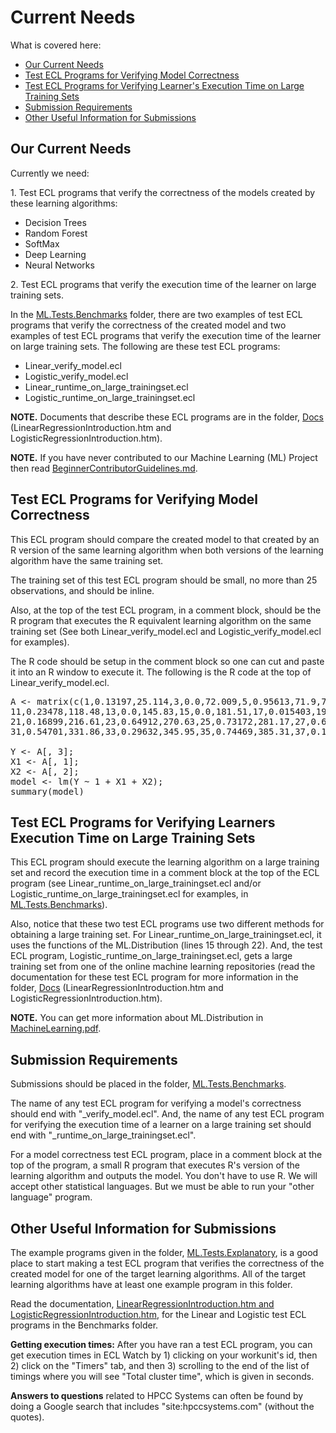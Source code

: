 Current Needs
=============

What is covered here:

- [Our Current Needs](#our-current-needs)
- [Test ECL Programs for Verifying Model Correctness](#test-ecl-programs-for-verifying-model-correctness)
- [Test ECL Programs for Verifying Learner's Execution Time on Large Training Sets](#test-ecl-programs-for-verifying-learners-execution-time-on-large-training-sets)
- [Submission Requirements](#submission-requirements)
- [Other Useful Information for Submissions](#other-useful-information-sfor-submissions)

## Our Current Needs

Currently we need:

1\. Test ECL programs that verify the correctness of the models created by these learning algorithms:

 - Decision Trees
 - Random Forest
 - SoftMax
 - Deep Learning
 - Neural Networks

2\. Test ECL programs that verify the execution time of the learner on large training sets.

In the [ML.Tests.Benchmarks](https://github.com/hpcc-systems/ecl-ml/tree/master/ML/Tests/Benchmarks) folder, there are two examples of test ECL programs that verify the correctness of the created model and two examples of test ECL programs that verify the execution time of the learner on large training sets. The following are these test ECL programs:

- Linear\_verify_model.ecl
- Logistic\_verify_model.ecl
- Linear\_runtime\_on\_large\_trainingset.ecl
- Logistic\_runtime\_on\_large\_trainingset.ecl

**NOTE.** Documents that describe these ECL programs are in the folder, [Docs](https://github.com/hpcc-systems/ecl-ml/docs) (LinearRegressionIntroduction.htm and LogisticRegressionIntroduction.htm).

**NOTE.** If you have never contributed to our Machine Learning (ML) Project  then read [BeginnerContributorGuidelines.md](https://github.com/hpcc-systems/ecl-ml/CONTRIBUTING/BeginnerContributorGuidelines.md).

## Test ECL Programs for Verifying Model Correctness

This ECL program should compare the created model to that created by an R version of the same learning algorithm when both versions of the learning algorithm have the same training set.

The training set of this test ECL program should be small, no more than 25 observations, and should be inline.

Also, at the top of the test ECL program, in a comment block, should be the R program that executes the R equivalent learning algorithm on the same training set (See both Linear\_verify\_model.ecl and Logistic\_verify\_model.ecl for examples). 

The R code should be setup in the comment block so one can cut and paste it into an R window to execute it. The following is the R code at the top of Linear\_verify\_model.ecl.

<pre>
A <- matrix(c(1,0.13197,25.114,3,0.0,72.009,5,0.95613,71.9,7,0.57521,97.91,9,0.0,102.2,
11,0.23478,118.48,13,0.0,145.83,15,0.0,181.51,17,0.015403,197.38,19,0.0,214.03,
21,0.16899,216.61,23,0.64912,270.63,25,0.73172,281.17,27,0.64775,295.11,29,0.45092,314.04,
31,0.54701,331.86,33,0.29632,345.95,35,0.74469,385.31,37,0.18896,390.91,39,0.6868,423.49), nrow = 20, ncol = 3, byrow=TRUE);

Y <- A[, 3];
X1 <- A[, 1];
X2 <- A[, 2];
model <- lm(Y ~ 1 + X1 + X2);
summary(model)
</pre>

## Test ECL Programs for Verifying Learners Execution Time on Large Training Sets

This ECL program should execute the learning algorithm on a large training set and record the execution time in a comment block at the top of the ECL program (see Linear\_runtime\_on\_large\_trainingset.ecl and/or Logistic\_runtime\_on\_large\_trainingset.ecl for examples, in [ML.Tests.Benchmarks](https://github.com/hpcc-systems/ecl-ml/tree/master/ML/Tests/Benchmarks)).

Also, notice that these two test ECL programs use two different methods for obtaining a large training set. For Linear\_runtime\_on\_large\_trainingset.ecl, it uses the functions of the ML.Distribution (lines 15 through 22). And, the test ECL program, Logistic\_runtime\_on\_large\_trainingset.ecl, gets a large training set from one of the online machine learning repositories (read the documentation for these test ECL program for more information in the folder, [Docs](https://github.com/hpcc-systems/ecl-ml/docs) (LinearRegressionIntroduction.htm and LogisticRegressionIntroduction.htm).

**NOTE.** You can get more information about ML.Distribution in [MachineLearning.pdf](https://github.com/hpcc-systems/ecl-ml/docs/MachineLearning.pdf).

## Submission Requirements

Submissions should be placed in the folder, [ML.Tests.Benchmarks](https://github.com/hpcc-systems/ecl-ml/tree/master/ML/Tests/Benchmarks). 

The name of any test ECL program for verifying a model's correctness should end with "\_verify\_model.ecl". And, the name of any test ECL program for verifying the execution time of a learner on a large training set should end with "\_runtime\_on\_large\_trainingset.ecl".

For a model correctness test ECL program, place in a comment block at the top of the program, a small R program that executes R's version of the learning algorithm and outputs the model. You don't have to use R. We will accept other statistical languages. But we must be able to run your "other language" program.

## Other Useful Information for Submissions

The example programs given in the folder, [ML.Tests.Explanatory](https://github.com/hpcc-systems/ecl-ml/tree/master/ML/Tests/Explanatory), is a good place to start making a test ECL program that verifies the correctness of the created model for one of the target learning algorithms. All of the target learning algorithms have at least one example program in this folder.

Read the documentation, [LinearRegressionIntroduction.htm and LogisticRegressionIntroduction.htm](https://github.com/hpcc-systems/ecl-ml/tree/master/docs), for the Linear and Logistic test ECL programs in the Benchmarks folder.

**Getting execution times:** After you have ran a test ECL program, you can get execution times in ECL Watch by 1) clicking on your workunit's id,  then 2) click on the "Timers" tab, and then 3) scrolling to the end of the list of timings where you will see "Total cluster time", which is given in seconds.

**Answers to questions** related to HPCC Systems can often be found by doing a Google search that includes "site:hpccsystems.com" (without the quotes).

 
